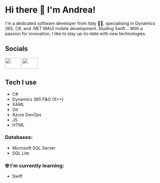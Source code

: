 # Hi there 👋 I'm Andrea!
I'm a dedicated software developer from Italy 🤌🏻, specialising in Dynamics 365, C#, and .NET MAUI mobile development.
Studing Swift...
With a passion for innovation, I like to stay up-to-date with new technologies.

## Socials
<div>
  <a href="https://www.linkedin.com/in/andreamoretti890" target="_blank" rel="noopener noreferrer"> <img height="36" width="52" src="https://cdn.simpleicons.org/linkedin" /></a>
  <a href="mailto:andrea.moretti890@gmail.com" target="_blank" rel="noopener noreferrer"> <img height="36" width=52" src="https://cdn.simpleicons.org/gmail" /></a>
</div>

## Tech I use

* C#
* Dynamics 365 F&O (X++)
* XAML
* Git
* Azure DevOps
* JS
* HTML

### Databases:

* Microsoft SQL Server
* SQL Lite

### 🤓 I'm currently learning:

* Swift
